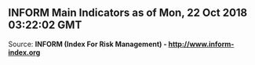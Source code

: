## INFORM Main Indicators as of Mon, 22 Oct 2018 03:22:02 GMT

Source: **INFORM (Index For Risk Management) - http://www.inform-index.org**
